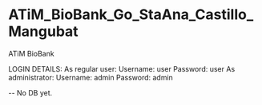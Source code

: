 # ATiM_BioBank_Go_StaAna_Castillo_Mangubat
ATiM BioBank

LOGIN DETAILS:
As regular user:
   Username: user
   Password: user
As administrator:
   Username: admin
   Password: admin

-- No DB yet.
